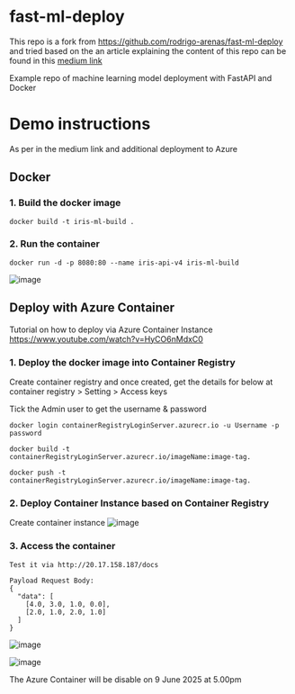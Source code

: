 # fast-ml-deploy
This repo is a fork from https://github.com/rodrigo-arenas/fast-ml-deploy and tried based on the an article explaining the content of this repo can be found in this [medium link](https://medium.com/analytics-vidhya/serve-a-machine-learning-model-using-sklearn-fastapi-and-docker-85aabf96729b)

Example repo of machine learning model deployment with FastAPI and Docker

# Demo instructions

As per in the medium link and additional deployment to Azure 

## Docker

### 1. Build the docker image

```
docker build -t iris-ml-build .
```

### 2. Run the container

```
docker run -d -p 8080:80 --name iris-api-v4 iris-ml-build 
```
![image](https://github.com/user-attachments/assets/14d7254c-e779-4082-b134-f074d4ae188b)

## Deploy with Azure Container 
Tutorial on how to deploy via Azure Container Instance https://www.youtube.com/watch?v=HyCO6nMdxC0

### 1. Deploy the docker image into Container Registry 

Create container registry and once created, get the details for below at container registry > Setting > Access keys

Tick the Admin user to get the username & password

```
docker login containerRegistryLoginServer.azurecr.io -u Username -p password
```

```
docker build -t containerRegistryLoginServer.azurecr.io/imageName:image-tag.   
```

```
docker push -t containerRegistryLoginServer.azurecr.io/imageName:image-tag.
```

### 2. Deploy Container Instance based on Container Registry

Create container instance
![image](https://github.com/user-attachments/assets/2df72978-be38-4244-a64c-5bfdbe2f30f6)


### 3. Access the container
```
Test it via http://20.17.158.187/docs

Payload Request Body:
{
  "data": [
    [4.0, 3.0, 1.0, 0.0],
    [2.0, 1.0, 2.0, 1.0]
  ]
}
```
![image](https://github.com/user-attachments/assets/0fdbefa5-9037-4d4d-a75d-565ce6fe08a8)

![image](https://github.com/user-attachments/assets/c2862636-eac5-436f-8b45-8dc9b8838fd1)

The Azure Container will be disable on 9 June 2025 at 5.00pm

